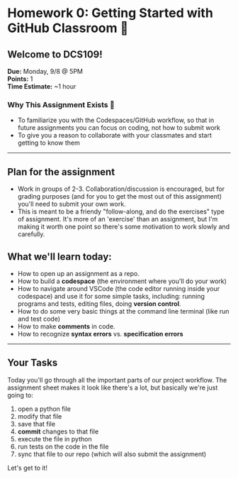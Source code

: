 # Homework 0: Getting Started with GitHub Classroom 🚀

## Welcome to DCS109!

**Due:** Monday, 9/8 @ 5PM  
**Points:** 1  
**Time Estimate:** ~1 hour

### Why This Assignment Exists 🤔
- To familiarize you with the Codespaces/GitHub workflow, so that in future assignments you can focus on coding, not how to submit work
- To give you a reason to collaborate with your classmates and start getting to know them

---

## Plan for the assignment
- Work in groups of 2-3. Collaboration/discussion is encouraged, but for grading purposes (and for you to get the most out of this assignment) you'll need to submit your own work. 
- This is meant to be a friendy "follow-along, and do the exercises" type of assignment. It's more of an 'exercise' than an assignment, but I'm making it worth one point so there's some motivation to work slowly and carefully. 

## What we'll learn today: 
- How to open up an assignment as a repo. 
- How to build a **codespace** (the environment where you'll do your work)
- How to navigate around VSCode (the code editor running inside your codespace) and use it for some simple tasks, including: running programs and tests, editing files, doing **version control**.
- How to do some very basic things at the command line terminal (like run and test code)
- How to make **comments** in code. 
- How to recognize **syntax errors** vs. **specification errors**

---
## Your Tasks
Today you'll go through all the important parts of our project workflow. The assignment sheet makes it look like there's a lot, but basically we're just going to: 

1. open a python file 
2. modify that file
3. save that file
4. **commit** changes to that file
5. execute the file in python
6. run tests on the code in the file
7. sync that file to our repo (which will also submit the assignment)

Let's get to it! 
